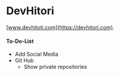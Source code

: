 # DevHitori

[www.devhitoti.com](https://devhitori.com).

#### To-Do-List

- Add Social Media
- Git Hub
  - Show private repositories
